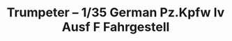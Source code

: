 ---
layout: product
title: "Trumpeter – 1/35 German Pz.Kpfw Iv Ausf F Fahrgestell"
price: "6200" 
desc: "N/A"
img_path: "/assets/img/TRU00363.jpg"
brand: "N/A"
available: false
special_offer: false
new: false
soon: false
cat: "010000"
subcat: "013400"
subsubcat: "0N/A"
sifra: "TRU00363"
---
